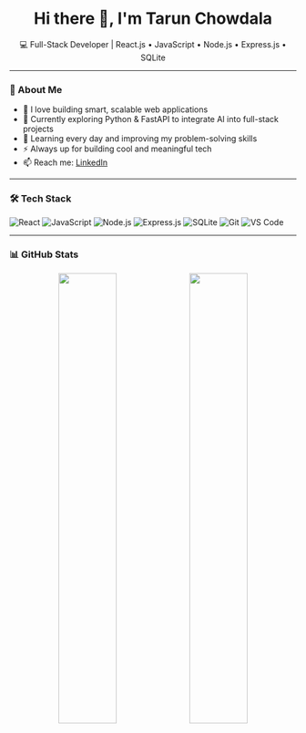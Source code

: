<h1 align="center">Hi there 👋, I'm Tarun Chowdala</h1>

<p align="center">
  💻 Full-Stack Developer | React.js • JavaScript • Node.js • Express.js • SQLite  
</p>

---

### 🚀 About Me
- 🔭 I love building smart, scalable web applications  
- 🧠 Currently exploring Python & FastAPI to integrate AI into full-stack projects  
- 🌱 Learning every day and improving my problem-solving skills  
- ⚡ Always up for building cool and meaningful tech  
- 📫 Reach me: [LinkedIn](https://www.linkedin.com/in/tarun-chowdala-77214125b)

---

### 🛠️ Tech Stack
![React](https://img.shields.io/badge/-React-61DAFB?style=flat&logo=react&logoColor=white)
![JavaScript](https://img.shields.io/badge/-JavaScript-F7DF1E?style=flat&logo=javascript&logoColor=black)
![Node.js](https://img.shields.io/badge/-Node.js-339933?style=flat&logo=node.js&logoColor=white)
![Express.js](https://img.shields.io/badge/-Express.js-000000?style=flat&logo=express&logoColor=white)
![SQLite](https://img.shields.io/badge/-SQLite-003B57?style=flat&logo=sqlite&logoColor=white)
![Git](https://img.shields.io/badge/-Git-F05032?style=flat&logo=git&logoColor=white)
![VS Code](https://img.shields.io/badge/-VSCode-007ACC?style=flat&logo=visual-studio-code&logoColor=white)

---

### 📊 GitHub Stats
<p align="center">
  <img src="https://github-readme-stats.vercel.app/api?username=tarunchowdala&show_icons=true&theme=radical" width="45%" />
  <img src="https://github-readme-streak-stats.herokuapp.com/?user=tarunchowdala&theme=radical" width="45%" />
</p>


